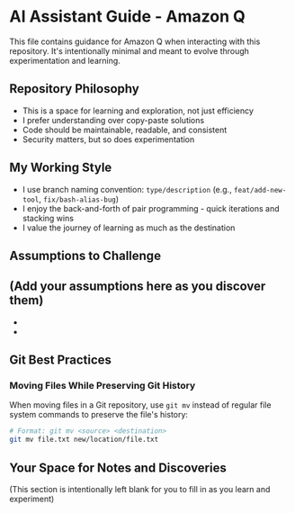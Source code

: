 # AI Assistant Guide - Amazon Q

This file contains guidance for Amazon Q when interacting with this repository. It's intentionally minimal and meant to evolve through experimentation and learning.

## Repository Philosophy

- This is a space for learning and exploration, not just efficiency
- I prefer understanding over copy-paste solutions
- Code should be maintainable, readable, and consistent
- Security matters, but so does experimentation

## My Working Style

- I use branch naming convention: `type/description` (e.g., `feat/add-new-tool`, `fix/bash-alias-bug`)
- I enjoy the back-and-forth of pair programming - quick iterations and stacking wins
- I value the journey of learning as much as the destination

## Assumptions to Challenge

(Add your assumptions here as you discover them)
- 
- 
- 

## Git Best Practices

### Moving Files While Preserving Git History

When moving files in a Git repository, use `git mv` instead of regular file system commands to preserve the file's history:

```bash
# Format: git mv <source> <destination>
git mv file.txt new/location/file.txt
```

## Your Space for Notes and Discoveries

(This section is intentionally left blank for you to fill in as you learn and experiment)
